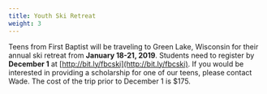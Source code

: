 ```yaml
---
title: Youth Ski Retreat
weight: 3
---
```


Teens from First Baptist will be traveling to Green Lake, Wisconsin for their annual ski retreat from **January 18-21, 2019**. Students need to register by **December 1** at  [http://bit.ly/fbcski](http://bit.ly/fbcski).  If you would be interested in providing a scholarship for one of our teens, please contact Wade. The cost of the trip prior to December 1 is $175.